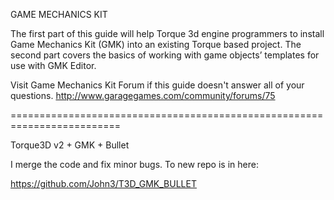 GAME MECHANICS KIT

The first part of this guide will help Torque 3d engine programmers to install Game Mechanics Kit (GMK) into an existing Torque based project. 
The second part covers the basics of working with game objects’ templates for use with GMK Editor. 

Visit Game Mechanics Kit Forum if this guide doesn't answer all of your questions.
http://www.garagegames.com/community/forums/75

=========================================================================

Torque3D v2 + GMK + Bullet

I merge the code and fix minor bugs. To new repo is in here:

https://github.com/John3/T3D_GMK_BULLET
